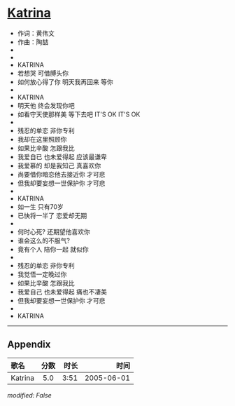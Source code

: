 # [Katrina](https://music.163.com/song?id=66200)

* 作词：黄伟文
* 作曲：陶喆
*
*
* KATRINA
* 若想哭 可借膊头你
* 如何放心得了你 明天我再回来 等你
* 
* KATRINA
* 明天他 终会发现你吧
* 如看守天使那样美 等下去吧 IT'S OK IT'S OK
* 
* 残忍的单恋 非你专利
* 我却在这里照顾你
* 如果比辛酸 怎跟我比
* 我爱自已 也未爱得起 应该最谦卑
* 我爱慕的 却是我知己 真喜欢你
* 尚要借你暗恋他去接近你 才可悲
* 但我却要妄想一世保护你 才可悲
* 
* KATRINA
* 如一生 只有70岁
* 已快将一半了 恋爱却无期
* 
* 何时心死? 还期望他喜欢你
* 谁会这么的不服气?
* 竟有个人 陪你一起 就似你
* 
* 残忍的单恋 非你专利
* 我觉悟一定晚过你
* 如果比辛酸 怎跟我比
* 我爱自己 也未爱得起 痛也不凄美
* 但我却要妄想一世保护你 才可悲
* 
* KATRINA


---

## Appendix

|歌名|分数|时长|时间|
|:---|:---:|---:|---:|
|Katrina|5.0|3:51|2005-06-01

*modified: False*